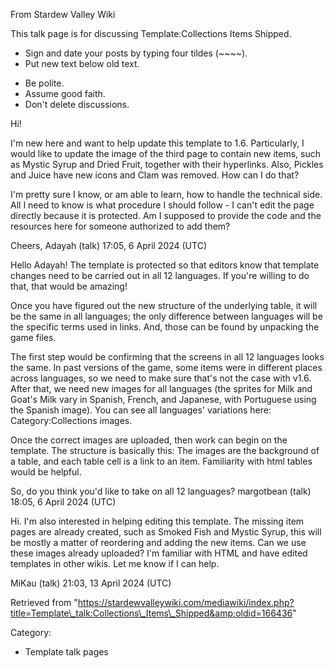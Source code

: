 From Stardew Valley Wiki

This talk page is for discussing Template:Collections Items Shipped.

- Sign and date your posts by typing four tildes (~~~~).
- Put new text below old text.

<!--THE END-->

- Be polite.
- Assume good faith.
- Don't delete discussions.

Hi!

I'm new here and want to help update this template to 1.6. Particularly, I would like to update the image of the third page to contain new items, such as Mystic Syrup and Dried Fruit, together with their hyperlinks. Also, Pickles and Juice have new icons and Clam was removed. How can I do that?

I'm pretty sure I know, or am able to learn, how to handle the technical side. All I need to know is what procedure I should follow - I can't edit the page directly because it is protected. Am I supposed to provide the code and the resources here for someone authorized to add them?

Cheers, Adayah (talk) 17:05, 6 April 2024 (UTC)

Hello Adayah! The template is protected so that editors know that template changes need to be carried out in all 12 languages. If you're willing to do that, that would be amazing!

Once you have figured out the new structure of the underlying table, it will be the same in all languages; the only difference between languages will be the specific terms used in links. And, those can be found by unpacking the game files.

The first step would be confirming that the screens in all 12 languages looks the same. In past versions of the game, some items were in different places across languages, so we need to make sure that's not the case with v1.6. After that, we need new images for all languages (the sprites for Milk and Goat's Milk vary in Spanish, French, and Japanese, with Portuguese using the Spanish image). You can see all languages' variations here: Category:Collections images.

Once the correct images are uploaded, then work can begin on the template. The structure is basically this: The images are the background of a table, and each table cell is a link to an item. Familiarity with html tables would be helpful.

So, do you think you'd like to take on all 12 languages? margotbean (talk) 18:05, 6 April 2024 (UTC)

Hi. I'm also interested in helping editing this template. The missing item pages are already created, such as Smoked Fish and Mystic Syrup, this will be mostly a matter of reordering and adding the new items. Can we use these images already uploaded? I'm familiar with HTML and have edited templates in other wikis. Let me know if I can help.

MiKau (talk) 21:03, 13 April 2024 (UTC)

Retrieved from "https://stardewvalleywiki.com/mediawiki/index.php?title=Template\_talk:Collections\_Items\_Shipped&amp;oldid=166436"

Category:

- Template talk pages